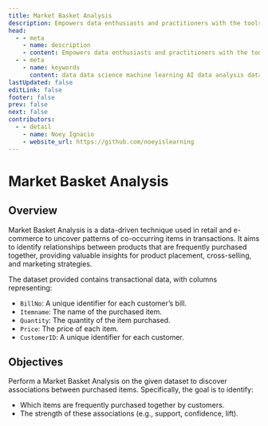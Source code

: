 ```yaml
---
title: Market Basket Analysis
description: Empowers data enthusiasts and practitioners with the tools and knowledge to unlock the potential of data.
head:
  - - meta
    - name: description
    - content: Empowers data enthusiasts and practitioners with the tools and knowledge to unlock the potential of data.
  - - meta
    - name: keywords
      content: data data science machine learning AI data analysis data-driven data enthusiasts data practitioners
lastUpdated: false
editLink: false
footer: false
prev: false
next: false
contributors:
  - - detail
    - name: Noey Ignacio
    - website_url: https://github.com/noeyislearning
---
```


# Market Basket Analysis

<DownloadBadge githubURL=""></DownloadBadge>

## Overview

Market Basket Analysis is a data-driven technique used in retail and e-commerce to uncover patterns of co-occurring items in transactions. It aims to identify relationships between products that are frequently purchased together, providing valuable insights for product placement, cross-selling, and marketing strategies.

The dataset provided contains transactional data, with columns representing:

- `BillNo`: A unique identifier for each customer’s bill.
- `Itemname`: The name of the purchased item.
- `Quantity`: The quantity of the item purchased.
- `Price`: The price of each item.
- `CustomerID`: A unique identifier for each customer.

## Objectives

Perform a Market Basket Analysis on the given dataset to discover associations between purchased items. Specifically, the goal is to identify:

- Which items are frequently purchased together by customers.
- The strength of these associations (e.g., support, confidence, lift).
